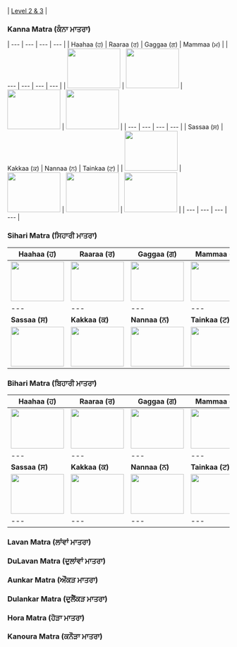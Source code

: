 
| [Level 2 & 3](https://amardeep0.github.io/learnPunjabi/Level_2-3_Matra/) |


### Kanna Matra (ਕੰਨਾ ਮਾਤਰਾ)

| --- | --- | --- | --- |
| Haahaa (ਹ) | Raaraa (ਰ) | Gaggaa (ਗ) | Mammaa (ਮ) |
| --- | --- | --- | --- |
| <a href="http://www.youtube.com/watch?feature=player_embedded&v=Sb7xm587LIE " target="_blank"><img src="http://img.youtube.com/vi/Sb7xm587LIE/0.jpg" width="120" height="90" /></a> | <a href="http://www.youtube.com/watch?feature=player_embedded&v=sysDHBCxg0c " target="_blank"><img src="http://img.youtube.com/vi/sysDHBCxg0c/0.jpg" width="120" height="90" /></a> | <a href="http://www.youtube.com/watch?feature=player_embedded&v=GIub0EEdD4o " target="_blank"><img src="http://img.youtube.com/vi/GIub0EEdD4o/0.jpg" width="120" height="90" /></a> | <a href="http://www.youtube.com/watch?feature=player_embedded&v=S8oQsEiAzE0 " target="_blank"><img src="http://img.youtube.com/vi/S8oQsEiAzE0/0.jpg" width="120" height="90" /></a> | 
| --- | --- | --- | --- |
| Sassaa (ਸ) | Kakkaa (ਕ) | Nannaa (ਨ) | Tainkaa (ਟ) |
| <a href="http://www.youtube.com/watch?feature=player_embedded&v=xYuhe_omvpw " target="_blank"><img src="http://img.youtube.com/vi/xYuhe_omvpw/0.jpg" width="120" height="90" /></a> | <a href="http://www.youtube.com/watch?feature=player_embedded&v=Zni4rr7vmYI " target="_blank"><img src="http://img.youtube.com/vi/Zni4rr7vmYI/0.jpg" width="120" height="90" /></a> | <a href="http://www.youtube.com/watch?feature=player_embedded&v=gDOxnLSKZ1c " target="_blank"><img src="http://img.youtube.com/vi/gDOxnLSKZ1c/0.jpg" width="120" height="90" /></a> | <a href="http://www.youtube.com/watch?feature=player_embedded&v=KjSpHX5e2vY " target="_blank"><img src="http://img.youtube.com/vi/KjSpHX5e2vY/0.jpg" width="120" height="90" /></a> | 
| --- | --- | --- | --- |


### Sihari Matra (ਸਿਹਾਰੀ ਮਾਤਰਾ)

| **Haahaa (ਹ)** | **Raaraa (ਰ)** | **Gaggaa (ਗ)** | **Mammaa (ਮ)** |
| --- | --- | --- | --- |
| <a href="http://www.youtube.com/watch?feature=player_embedded&v=K-D_MiHnWaw " target="_blank"><img src="http://img.youtube.com/vi/K-D_MiHnWaw/0.jpg" width="120" height="90" /></a> | <a href="http://www.youtube.com/watch?feature=player_embedded&v=eUBlMqJzkeA " target="_blank"><img src="http://img.youtube.com/vi/eUBlMqJzkeA/0.jpg" width="120" height="90" /></a> | <a href="http://www.youtube.com/watch?feature=player_embedded&v=AB1haS9FIdQ " target="_blank"><img src="http://img.youtube.com/vi/AB1haS9FIdQ/0.jpg" width="120" height="90" /></a> | <a href="http://www.youtube.com/watch?feature=player_embedded&v=zhd3xZx9meM " target="_blank"><img src="http://img.youtube.com/vi/zhd3xZx9meM/0.jpg" width="120" height="90" /></a> | 
| --- | --- | --- | --- |
| **Sassaa (ਸ)** | **Kakkaa (ਕ)** | **Nannaa (ਨ)** | **Tainkaa (ਟ)** |
| <a href="http://www.youtube.com/watch?feature=player_embedded&v=LAw_-UJa_LY " target="_blank"><img src="http://img.youtube.com/vi/LAw_-UJa_LY/0.jpg" width="120" height="90" /></a> | <a href="http://www.youtube.com/watch?feature=player_embedded&v=V5O3AJ2WAVU " target="_blank"><img src="http://img.youtube.com/vi/V5O3AJ2WAVU/0.jpg" width="120" height="90" /></a> | <a href="http://www.youtube.com/watch?feature=player_embedded&v=p-HgKuyz7vs " target="_blank"><img src="http://img.youtube.com/vi/p-HgKuyz7vs/0.jpg" width="120" height="90" /></a> | <a href="http://www.youtube.com/watch?feature=player_embedded&v=Deg9o_epBns " target="_blank"><img src="http://img.youtube.com/vi/Deg9o_epBns/0.jpg" width="120" height="90" /></a> | 

### Bihari Matra (ਬਿਹਾਰੀ ਮਾਤਰਾ)

| **Haahaa (ਹ)** | **Raaraa (ਰ)** | **Gaggaa (ਗ)** | **Mammaa (ਮ)** |
| --- | --- | --- | --- |
| <a href="http://www.youtube.com/watch?feature=player_embedded&v=rQhR3tL0YDY " target="_blank"><img src="http://img.youtube.com/vi/rQhR3tL0YDY/0.jpg" width="120" height="90" /></a> | <a href="http://www.youtube.com/watch?feature=player_embedded&v=qgB5XgW3JWU " target="_blank"><img src="http://img.youtube.com/vi/qgB5XgW3JWU/0.jpg" width="120" height="90" /></a> | <a href="http://www.youtube.com/watch?feature=player_embedded&v=yv8qKXw5D7A " target="_blank"><img src="http://img.youtube.com/vi/yv8qKXw5D7A/0.jpg" width="120" height="90" /></a> | <a href="http://www.youtube.com/watch?feature=player_embedded&v=zF4u-1MWrIo " target="_blank"><img src="http://img.youtube.com/vi/zF4u-1MWrIo/0.jpg" width="120" height="90" /></a> | 
| --- | --- | --- | --- |
| **Sassaa (ਸ)** | **Kakkaa (ਕ)** | **Nannaa (ਨ)** | **Tainkaa (ਟ)** |
| <a href="http://www.youtube.com/watch?feature=player_embedded&v=xYuhe_omvpw " target="_blank"><img src="http://img.youtube.com/vi/xYuhe_omvpw/0.jpg" width="120" height="90" /></a> | <a href="http://www.youtube.com/watch?feature=player_embedded&v=Zni4rr7vmYI " target="_blank"><img src="http://img.youtube.com/vi/Zni4rr7vmYI/0.jpg" width="120" height="90" /></a> | <a href="http://www.youtube.com/watch?feature=player_embedded&v=gDOxnLSKZ1c " target="_blank"><img src="http://img.youtube.com/vi/gDOxnLSKZ1c/0.jpg" width="120" height="90" /></a> | <a href="http://www.youtube.com/watch?feature=player_embedded&v=KjSpHX5e2vY " target="_blank"><img src="http://img.youtube.com/vi/KjSpHX5e2vY/0.jpg" width="120" height="90" /></a> | 
| --- | --- | --- | --- |

### Lavan Matra (ਲਾਂਵਾਂ ਮਾਤਰਾ)

### DuLavan Matra (ਦੁਲਾਂਵਾਂ ਮਾਤਰਾ)

### Aunkar Matra (ਔਂਕੜ ਮਾਤਰਾ)

### Dulankar Matra (ਦੁਲੈਂਕੜ  ਮਾਤਰਾ)

### Hora Matra (ਹੋੜਾ ਮਾਤਰਾ)

### Kanoura Matra (ਕਨੌੜਾ ਮਾਤਰਾ)





